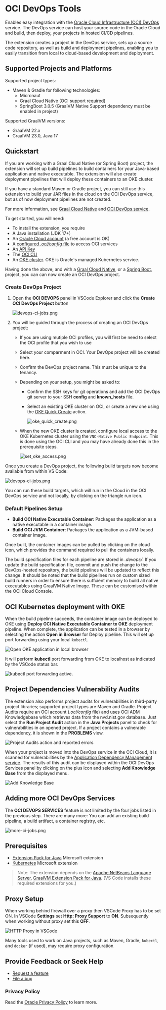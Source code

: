 # OCI DevOps Tools

Enables easy integration with the [Oracle Cloud Infrastructure (OCI) DevOps](https://www.oracle.com/devops/devops-service/) service. The DevOps service can host your source code in the Oracle Cloud and build, then deploy, your projects in hosted CI/CD pipelines.

The extension creates a project in the DevOps service, sets up a source code repository, as well as build and deployment pipelines, enabling you to easily transition from local to cloud-based development and deployment.

## Supported Projects and Platforms
Supported project types:
- Maven & Gradle for following technologies: 
  - Micronaut
  - Graal Cloud Native (OCI support required)
  - SpringBoot 3.0.5 (GraalVM Native Support dependency must be enabled in project)

Supported GraalVM versions:
- GraalVM 22.x
- GraalVM 23.0, Java 17

## Quickstart

If you are working with a Graal Cloud Native (or Spring Boot) project, the extension will set up build pipelines to build containers for your Java-based application and native executable. The extension will also create deployment pipelines that will deploy these containers to an OKE cluster.

If you have a standard Maven or Gradle project, you can still use this extension to build
your JAR files in the cloud on the OCI DevOps service, but as of now deployment pipelines are not created.

For more information, see [Graal Cloud Native](https://graal.cloud/) and [OCI DevOps service](https://www.oracle.com/devops/devops-service/).

To get started, you will need:

- To install the extension, you require
- A Java installation (JDK 17+)
- An [Oracle Cloud account](https://www.oracle.com/cloud/free/) (a free account is OK)
- A [configured _.oci/config_ file](https://docs.oracle.com/en-us/iaas/Content/API/Concepts/sdkconfig.htm) to access OCI services
- An [API Key](https://docs.oracle.com/en/learn/generate_ssh_keys/index.html)
- The [OCI CLI](https://docs.oracle.com/en-us/iaas/Content/API/SDKDocs/cliinstall.htm)
- An [OKE cluster](https://docs.oracle.com/en-us/iaas/Content/ContEng/Tasks/contengcreatingclusterusingoke.htm). OKE is Oracle's managed Kubernetes service.


Having done the above, and with a [Graal Cloud Native](https://graal.cloud/), or a [Spring Boot](https://spring.io), project, you can
can now create an OCI DevOps project.

### <a name='create-devops-project'></a>Create DevOps Project

1. Open the **OCI DEVOPS** panel in VSCode Explorer and click the **Create OCI DevOps Project** button

    ![devops-ci-jobs.png](images/create_devops_prj.png)

2. You will be guided through the process of creating an OCI DevOps project:
    - If you are using mutiple OCI profiles, you will first be need to select the OCI profile that you wish to use
    - Select your comparment in OCI. Your DevOps project will be created here.
    - Confirm the DevOps project name. This must be unique to the tenancy.
    - Depending on your setup, you might be asked to:
        - Confirm the SSH keys for git operations and add the OCI DevOps git server to your SSH **config** and **known_hosts** file.
        - Select an existing OKE cluster on OCI, or create a new one using the [OKE Quick Create](https://docs.oracle.com/en-us/iaas/Content/ContEng/Tasks/contengcreatingclusterusingoke_topic-Using_the_Console_to_create_a_Quick_Cluster_with_Default_Settings.htm#create-quick-cluster) action.

            ![oke_quick_create.png](images/oke_quick_create.png)

    - When the new OKE cluster is created, configure local access to the OKE Kubernetes cluster using the `VNC-Native Public Endpoint`. This is done using the OCI CLI and you may have already done this in the prerequisite steps.

        ![set_oke_access.png](images/set_oke_access.png)

Once you create a DevOps project, the following build targets now become available from within VS Code:

![devops-ci-jobs.png](images/devops-ci-jobs.png)

You can run these build targets, which will run in the Cloud in the OCI DevOps service and not locally, by clicking on the triangle run icon.

### <a name='default-pipelines-setup'></a>Default Pipelines Setup

* **Build OCI Native Executable Container**: Packages the application as a native executable in a container image.
* **Build OCI JVM Container**: Packages the application as a JVM-based container image.

Once built, the container images can be pulled by clicking on the cloud icon, which provides the command required to pull the containers locally.

The build specification files for each pipeline are stored in _.devops/_. If you update the build specification file, commit and push the change to the DevOps-hosted repository, the build pipelines will be updated to reflect this change. It should be noted that the build pipelines run on custom sized build runners in order to ensure there is suffcient memory to build all native executables using GraalVM Native Image. These can be customised within the OCI Cloud Console.

## <a name='oci-kubernetes-deployment-with-oke'></a>OCI Kubernetes deployment with OKE

When the build pipeline succeeds, the container image can be deployed to OKE using **Deploy OCI Native Executable Container to OKE**
deployment pipeline. When complete, the application can be tested in a browser by selecting the action **Open in Browser** for Deploy pipeline. This will
set up port forwarding using your local `kubectl`.

![Open OKE application in local browser](images/oke_test_app.png)

It will perform **kubectl** port forwarding from OKE to localhost as indicated by the VSCode status bar.

![kubectl port forwarding active](images/kubectl_port_fwd.png).

## <a name='project-dependencies-vulnerability-audits'></a>Project Dependencies Vulnerability Audits

The extension also performs project audits for vulnerabilities in third-party project libraries; supported project types are Maven and Gradle. Project Audits require an OCI account (_.oci/config_ file) and uses OCI ADM Knowledgebase which retrieves data from the nvd.nist.gov database.
Just select the **Run Project Audit** action in the **Java Projects** panel to check for vulnerabilities in an opened project. If a project contains a vulnerable dependency, it is shown in the **PROBLEMS** view.

![Project Audits action and reported errors](images/project_audit.png)

When your project is moved into the DevOps service in the OCI Cloud, it is scanned for vulnerabilities by the [Application Dependency Management service](https://docs.oracle.com/iaas/Content/application-dependency-management/home.htm).
The results of this audit can be displayed within the OCI DevOps Services panel by clicking on the plus icon and selecting **Add Knowledge Base** from the displayed menu.

![Add Knowledge Base](images/add-knowledge_base.png)

## <a name='adding-more-oci-devops-services'></a>Adding more OCI DevOps Services
The **OCI DEVOPS SERVICES** feature is not limited by the four jobs listed in the previous step. There are many more: You can
add an existing build pipeline, a build artifact, a container registry, etc.

![more-ci-jobs.png](images/more-ci-jobs.png)


## <a name='prerequisites'></a>Prerequisites

- [Extension Pack for Java](https://marketplace.visualstudio.com/items?itemName=vscjava.vscode-java-pack) Microsoft extension
- [Kubernetes](https://marketplace.visualstudio.com/items?itemName=ms-kubernetes-tools.vscode-kubernetes-tools) Microsoft extension
​
> Note: The extension depends on the [Apache NetBeans Language Server](https://marketplace.visualstudio.com/items?itemName=ASF.apache-netbeans-java), [GraalVM Extension Pack for Java](https://marketplace.visualstudio.com/items?itemName=oracle-labs-graalvm.graalvm-pack). (VS Code installs these required extensions for you.)

## <a name='proxy-setup'></a>Proxy Setup
When working behind firewall over a proxy then VSCode Proxy has to be set ON. In VSCode **Settings** set **Http: Proxy Support** to **ON**. Subsequently when working without proxy set this **OFF**.

![HTTP Proxy in VSCode](images/proxy.png)

Many tools used to work on Java projects, such as Maven, Gradle, `kubectl`, and `docker` (if used), may require proxy configuration.

## <a name='provide-feedback-or-seek-help'></a>Provide Feedback or Seek Help

* [Request a feature](https://github.com/graalvm/vscode-extensions/issues/new?labels=enhancement)
* [File a bug](https://github.com/graalvm/vscode-extensions/issues/new?labels=bug)

### <a name='privacy-policy'></a>Privacy Policy

Read the [Oracle Privacy Policy](https://www.oracle.com/legal/privacy/privacy-policy.html) to learn more.
